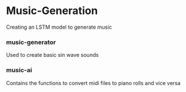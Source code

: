 # Music-Generation
Creating an LSTM model to generate music

### music-generator
Used to create basic sin wave sounds

### music-ai
Contains the functions to convert midi files to piano rolls and vice versa

